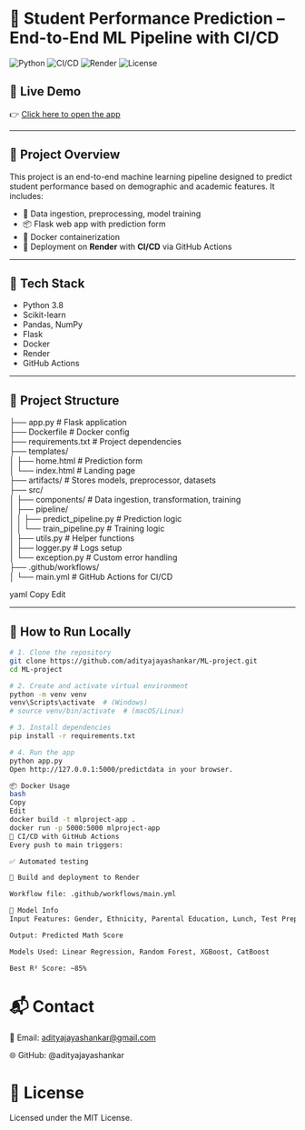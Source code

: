 # 🎯 Student Performance Prediction – End-to-End ML Pipeline with CI/CD

![Python](https://img.shields.io/badge/Python-3.8-blue)
![CI/CD](https://github.com/adityajayashankar/ML-project/actions/workflows/main.yml/badge.svg)
![Render](https://img.shields.io/badge/Deployed%20on-Render-success)
![License](https://img.shields.io/badge/License-MIT-green)

## 🚀 Live Demo

👉 [Click here to open the app](https://ml-project-with-deployment-z5u7.onrender.com)

---

## 📌 Project Overview

This project is an end-to-end machine learning pipeline designed to predict student performance based on demographic and academic features. It includes:

- 🔄 Data ingestion, preprocessing, model training
- 📦 Flask web app with prediction form
- 🐳 Docker containerization
- 🚀 Deployment on **Render** with **CI/CD** via GitHub Actions

---

## 🧠 Tech Stack

- Python 3.8
- Scikit-learn
- Pandas, NumPy
- Flask
- Docker
- Render
- GitHub Actions

---

## 📁 Project Structure

├── app.py # Flask application <br>
├── Dockerfile # Docker config <br>
├── requirements.txt # Project dependencies <br>
├── templates/ <br>
│ ├── home.html # Prediction form <br>
│ └── index.html # Landing page <br>
├── artifacts/ # Stores models, preprocessor, datasets <br>
├── src/ <br>
│ ├── components/ # Data ingestion, transformation, training <br>
│ ├── pipeline/ <br>
│ │ ├── predict_pipeline.py # Prediction logic <br>
│ │ └── train_pipeline.py # Training logic <br>
│ ├── utils.py # Helper functions <br>
│ ├── logger.py # Logs setup <br>
│ └── exception.py # Custom error handling <br>
├── .github/workflows/ <br>
│ └── main.yml # GitHub Actions for CI/CD <br>

yaml
Copy
Edit

---

## 🧪 How to Run Locally

```bash
# 1. Clone the repository
git clone https://github.com/adityajayashankar/ML-project.git
cd ML-project

# 2. Create and activate virtual environment
python -m venv venv
venv\Scripts\activate  # (Windows)
# source venv/bin/activate  # (macOS/Linux)

# 3. Install dependencies
pip install -r requirements.txt

# 4. Run the app
python app.py
Open http://127.0.0.1:5000/predictdata in your browser.

📦 Docker Usage
bash
Copy
Edit
docker build -t mlproject-app .
docker run -p 5000:5000 mlproject-app
🔁 CI/CD with GitHub Actions
Every push to main triggers:

✅ Automated testing

🚀 Build and deployment to Render

Workflow file: .github/workflows/main.yml

🧠 Model Info
Input Features: Gender, Ethnicity, Parental Education, Lunch, Test Prep, Reading & Writing Scores

Output: Predicted Math Score

Models Used: Linear Regression, Random Forest, XGBoost, CatBoost

Best R² Score: ~85%
```
# 📬 Contact
📧 Email: adityajayashankar@gmail.com

🌐 GitHub: @adityajayashankar

# 📄 License
Licensed under the MIT License.


  
